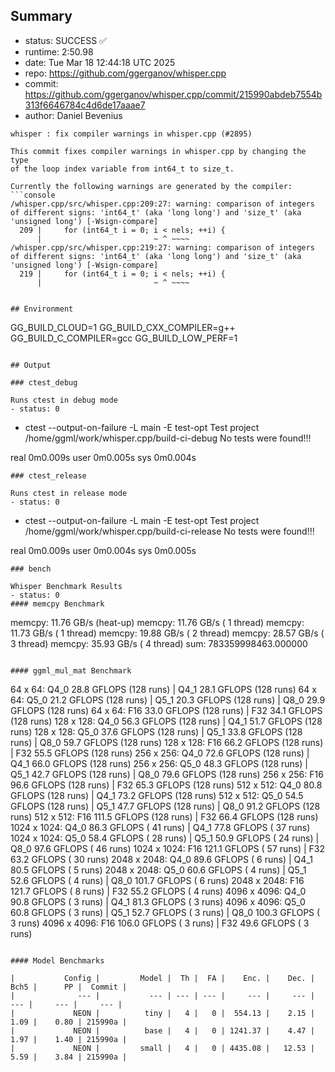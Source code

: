 ## Summary

- status:  SUCCESS ✅
- runtime: 2:50.98
- date:    Tue Mar 18 12:44:18 UTC 2025
- repo:    https://github.com/ggerganov/whisper.cpp
- commit:  https://github.com/ggerganov/whisper.cpp/commit/215990abdeb7554b313f6646784c4d6de17aaae7
- author:  Daniel Bevenius
```
whisper : fix compiler warnings in whisper.cpp (#2895)

This commit fixes compiler warnings in whisper.cpp by changing the type
of the loop index variable from int64_t to size_t.

Currently the following warnings are generated by the compiler:
```console
/whisper.cpp/src/whisper.cpp:209:27: warning: comparison of integers of different signs: 'int64_t' (aka 'long long') and 'size_t' (aka 'unsigned long') [-Wsign-compare]
  209 |     for (int64_t i = 0; i < nels; ++i) {
      |                         ~ ^ ~~~~
/whisper.cpp/src/whisper.cpp:219:27: warning: comparison of integers of different signs: 'int64_t' (aka 'long long') and 'size_t' (aka 'unsigned long') [-Wsign-compare]
  219 |     for (int64_t i = 0; i < nels; ++i) {
      |                         ~ ^ ~~~~
```
```

## Environment

```
GG_BUILD_CLOUD=1
GG_BUILD_CXX_COMPILER=g++
GG_BUILD_C_COMPILER=gcc
GG_BUILD_LOW_PERF=1
```

## Output

### ctest_debug

Runs ctest in debug mode
- status: 0
```
+ ctest --output-on-failure -L main -E test-opt
Test project /home/ggml/work/whisper.cpp/build-ci-debug
No tests were found!!!

real	0m0.009s
user	0m0.005s
sys	0m0.004s
```
### ctest_release

Runs ctest in release mode
- status: 0
```
+ ctest --output-on-failure -L main -E test-opt
Test project /home/ggml/work/whisper.cpp/build-ci-release
No tests were found!!!

real	0m0.009s
user	0m0.004s
sys	0m0.005s
```
### bench

Whisper Benchmark Results
- status: 0
#### memcpy Benchmark

```
memcpy:   11.76 GB/s (heat-up)
memcpy:   11.76 GB/s ( 1 thread)
memcpy:   11.73 GB/s ( 1 thread)
memcpy:   19.88 GB/s ( 2 thread)
memcpy:   28.57 GB/s ( 3 thread)
memcpy:   35.93 GB/s ( 4 thread)
sum:    783359998463.000000
```

#### ggml_mul_mat Benchmark

```
  64 x   64: Q4_0    28.8 GFLOPS (128 runs) | Q4_1    28.1 GFLOPS (128 runs)
  64 x   64: Q5_0    21.2 GFLOPS (128 runs) | Q5_1    20.3 GFLOPS (128 runs) | Q8_0    29.9 GFLOPS (128 runs)
  64 x   64: F16     33.0 GFLOPS (128 runs) | F32     34.1 GFLOPS (128 runs)
 128 x  128: Q4_0    56.3 GFLOPS (128 runs) | Q4_1    51.7 GFLOPS (128 runs)
 128 x  128: Q5_0    37.6 GFLOPS (128 runs) | Q5_1    33.8 GFLOPS (128 runs) | Q8_0    59.7 GFLOPS (128 runs)
 128 x  128: F16     66.2 GFLOPS (128 runs) | F32     55.5 GFLOPS (128 runs)
 256 x  256: Q4_0    72.6 GFLOPS (128 runs) | Q4_1    66.0 GFLOPS (128 runs)
 256 x  256: Q5_0    48.3 GFLOPS (128 runs) | Q5_1    42.7 GFLOPS (128 runs) | Q8_0    79.6 GFLOPS (128 runs)
 256 x  256: F16     96.6 GFLOPS (128 runs) | F32     65.3 GFLOPS (128 runs)
 512 x  512: Q4_0    80.8 GFLOPS (128 runs) | Q4_1    73.2 GFLOPS (128 runs)
 512 x  512: Q5_0    54.5 GFLOPS (128 runs) | Q5_1    47.7 GFLOPS (128 runs) | Q8_0    91.2 GFLOPS (128 runs)
 512 x  512: F16    111.5 GFLOPS (128 runs) | F32     66.4 GFLOPS (128 runs)
1024 x 1024: Q4_0    86.3 GFLOPS ( 41 runs) | Q4_1    77.8 GFLOPS ( 37 runs)
1024 x 1024: Q5_0    58.4 GFLOPS ( 28 runs) | Q5_1    50.9 GFLOPS ( 24 runs) | Q8_0    97.6 GFLOPS ( 46 runs)
1024 x 1024: F16    121.1 GFLOPS ( 57 runs) | F32     63.2 GFLOPS ( 30 runs)
2048 x 2048: Q4_0    89.6 GFLOPS (  6 runs) | Q4_1    80.5 GFLOPS (  5 runs)
2048 x 2048: Q5_0    60.6 GFLOPS (  4 runs) | Q5_1    52.6 GFLOPS (  4 runs) | Q8_0   101.7 GFLOPS (  6 runs)
2048 x 2048: F16    121.7 GFLOPS (  8 runs) | F32     55.2 GFLOPS (  4 runs)
4096 x 4096: Q4_0    90.8 GFLOPS (  3 runs) | Q4_1    81.3 GFLOPS (  3 runs)
4096 x 4096: Q5_0    60.8 GFLOPS (  3 runs) | Q5_1    52.7 GFLOPS (  3 runs) | Q8_0   100.3 GFLOPS (  3 runs)
4096 x 4096: F16    106.0 GFLOPS (  3 runs) | F32     49.6 GFLOPS (  3 runs)
```

#### Model Benchmarks

|           Config |         Model |  Th |  FA |    Enc. |    Dec. |    Bch5 |      PP |  Commit |
|              --- |           --- | --- | --- |     --- |     --- |     --- |     --- |     --- |
|             NEON |          tiny |   4 |   0 |  554.13 |    2.15 |    1.09 |    0.80 | 215990a |
|             NEON |          base |   4 |   0 | 1241.37 |    4.47 |    1.97 |    1.40 | 215990a |
|             NEON |         small |   4 |   0 | 4435.08 |   12.53 |    5.59 |    3.84 | 215990a |

